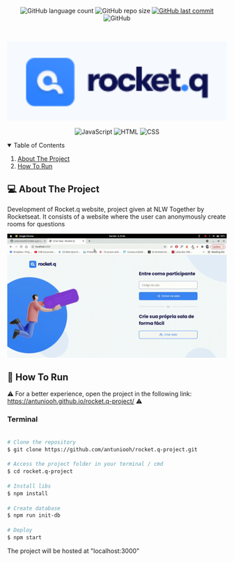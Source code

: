 <p align="center">
  <img alt="GitHub language count" src="https://img.shields.io/github/languages/count/antuniooh/rocket.q-project">

  <img alt="GitHub repo size" src="https://img.shields.io/github/repo-size/antuniooh/rocket.q-project">
  
  <a href="https://github.com/antuniooh/rocket.q-project/commits/master">
    <img alt="GitHub last commit" src="https://img.shields.io/github/last-commit/antuniooh/rocket.q-project">
  </a>
  
   <img alt="GitHub" src="https://img.shields.io/github/license/antuniooh/rocket.q-project">
</p>

<!-- PROJECT LOGO -->
<br />
<p align="center">
  <a href="https://github.com/antuniooh/rocket.q-project">
    <img src="https://github.com/jakeliny/Rocket.Q/blob/main/.github/rocketq.png" alt="Logo" width="550">
  </a>
</p>

<p align="center">
  <img alt="JavaScript" src="https://img.shields.io/badge/JavaScript-yellow?style=for-the-badge&logo=javascript&logoColor=white"/>
  <img alt="HTML" src="https://img.shields.io/badge/HTML-orange?style=for-the-badge&logo=html5&logoColor=white"/>
  <img alt="CSS" src="https://img.shields.io/badge/CSS-darkblue?style=for-the-badge&logo=css3&logoColor=white"/>
</p>


<!-- TABLE OF CONTENTS -->
<details open="open">
  <summary>Table of Contents</summary>
  <ol>
    <li>
      <a href="#-about-the-project">About The Project</a>
    </li>
    <li>
      <a href="#-how-to-run">How To Run</a>
    </li>
  </ol>
</details>


<!-- ABOUT THE PROJECT -->
## 💻 About The Project
Development of Rocket.q website, project given at NLW Together by Rocketseat. It consists of a website where the user can anonymously create rooms for questions

![app](images/app.gif)


<!-- HOW TO RUN -->
## 🚀 How To Run

⚠️ For a better experience, open the project in the following link: https://antuniooh.github.io/rocket.q-project/ ⚠️

### Terminal
```bash

# Clone the repository
$ git clone https://github.com/antuniooh/rocket.q-project.git

# Access the project folder in your terminal / cmd
$ cd rocket.q-project

# Install libs
$ npm install

# Create database
$ npm run init-db

# Deploy 
$ npm start

```
The project will be hosted at "localhost:3000"

